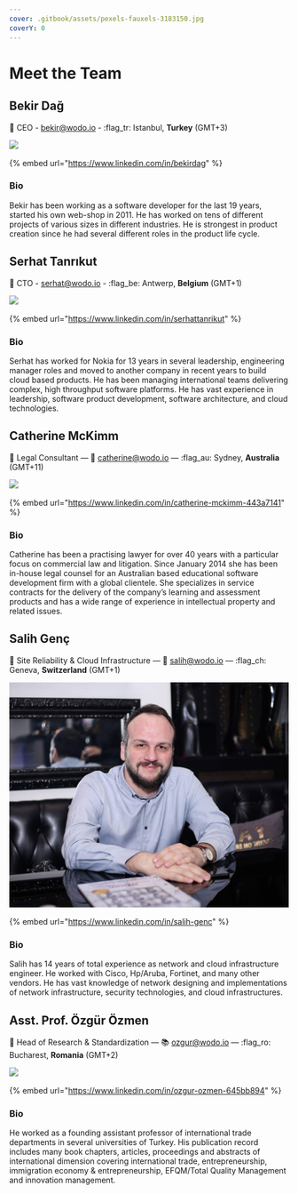 ```yaml
---
cover: .gitbook/assets/pexels-fauxels-3183150.jpg
coverY: 0
---
```


# Meet the Team

## Bekir Dağ

👋 CEO - bekir@wodo.io - :flag\_tr: Istanbul, **Turkey** (GMT+3)

![](.gitbook/assets/bekir\_smiling\_w2000.jpg)

{% embed url="https://www.linkedin.com/in/bekirdag" %}

### Bio

Bekir has been working as a software developer for the last 19 years, started his own web-shop in 2011. He has worked on tens of different projects of various sizes in different industries. He is strongest in product creation since he had several different roles in the product life cycle.

## Serhat Tanrıkut

👋 CTO - serhat@wodo.io - :flag\_be: Antwerp, **Belgium** (GMT+1)

![](.gitbook/assets/serhat\_wide.jpg)

{% embed url="https://www.linkedin.com/in/serhattanrikut" %}

### Bio&#x20;

Serhat has worked for Nokia for 13 years in several leadership, engineering manager roles and moved to another company in recent years to build cloud based products. He has been managing international teams delivering complex, high throughput software platforms. He has vast experience in leadership, software product development, software architecture, and cloud technologies.



## Catherine McKimm

👋 Legal Consultant — 💌 catherine@wodo.io — :flag\_au: Sydney, **Australia** (GMT+11)

![](.gitbook/assets/catherine\_mckimm.jpeg)

{% embed url="https://www.linkedin.com/in/catherine-mckimm-443a7141" %}

### Bio

Catherine has been a practising lawyer for over 40 years with a particular focus on commercial law and litigation. Since January 2014 she has been in-house legal counsel for an Australian based educational software development firm with a global clientele. She specializes in service contracts for the delivery of the company’s learning and assessment products and has a wide range of experience in intellectual property and related issues.

## Salih Genç

👋 Site Reliability & Cloud Infrastructure — :ninja: salih@wodo.io — :flag\_ch: Geneva, **Switzerland** (GMT+1)

![](.gitbook/assets/salihgenc.jpeg)

{% embed url="https://www.linkedin.com/in/salih-genc" %}

### Bio

Salih has 14 years of total experience as network and cloud infrastructure engineer. He worked with Cisco, Hp/Aruba, Fortinet, and many other vendors. He has vast knowledge of network designing and implementations of network infrastructure, security technologies, and cloud infrastructures.

## Asst. Prof. Özgür Özmen

👋 Head of Research & Standardization — :books: ozgur@wodo.io — :flag\_ro: Bucharest, **Romania** (GMT+2)

![](.gitbook/assets/IMG\_3157.jpg)

{% embed url="https://www.linkedin.com/in/ozgur-ozmen-645bb894" %}

### Bio

He worked as a founding assistant professor of international trade departments in several universities of Turkey. His publication record includes many book chapters, articles, proceedings and abstracts of international dimension covering international trade, entrepreneurship, immigration economy & entrepreneurship, EFQM/Total Quality Management and innovation management.
